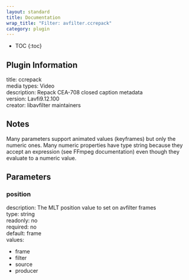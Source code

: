 ```yaml
---
layout: standard
title: Documentation
wrap_title: "Filter: avfilter.ccrepack"
category: plugin
---
```

* TOC
{:toc}

## Plugin Information

title: ccrepack  
media types:
Video  
description: Repack CEA-708 closed caption metadata  
version: Lavfi9.12.100  
creator: libavfilter maintainers  

## Notes

Many parameters support animated values (keyframes) but only the numeric ones. Many numeric properties have type string because they accept an expression (see FFmpeg documentation) even though they evaluate to a numeric value.

## Parameters

### position

  
description:
The MLT position value to set on avfilter frames  
type: string  
readonly: no  
required: no  
default: frame  
values:  

* frame
* filter
* source
* producer

